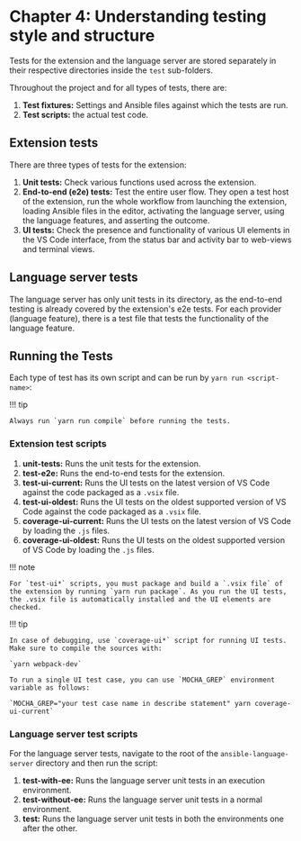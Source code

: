# Chapter 4: Understanding testing style and structure

Tests for the extension and the language server are stored separately in their
respective directories inside the `test` sub-folders.

Throughout the project and for all types of tests, there are:

1. **Test fixtures:** Settings and Ansible files against which the tests are
   run.
2. **Test scripts:** the actual test code.

## Extension tests

There are three types of tests for the extension:

1. **Unit tests:** Check various functions used across the extension.
2. **End-to-end (e2e) tests:** Test the entire user flow. They open a test host
   of the extension, run the whole workflow from launching the extension,
   loading Ansible files in the editor, activating the language server, using
   the language features, and asserting the outcome.
3. **UI tests:** Check the presence and functionality of various UI elements in
   the VS Code interface, from the status bar and activity bar to web-views and
   terminal views.

## Language server tests

The language server has only unit tests in its directory, as the end-to-end
testing is already covered by the extension's e2e tests. 
For each provider (language feature), there is a test file that tests the functionality of the
language feature.

## Running the Tests

Each type of test has its own script and can be run by `yarn run <script-name>`:

!!! tip

    Always run `yarn run compile` before running the tests.

### Extension test scripts

1. **unit-tests:** Runs the unit tests for the extension.
2. **test-e2e:** Runs the end-to-end tests for the extension.
3. **test-ui-current:** Runs the UI tests on the latest version of VS Code
   against the code packaged as a `.vsix` file.
4. **test-ui-oldest:** Runs the UI tests on the oldest supported version of VS
   Code against the code packaged as a `.vsix` file.
5. **coverage-ui-current:** Runs the UI tests on the latest version of VS Code
   by loading the `.js` files.
6. **coverage-ui-oldest:** Runs the UI tests on the oldest supported version of
   VS Code by loading the `.js` files.

!!! note

    For `test-ui*` scripts, you must package and build a `.vsix file` of the extension by running `yarn run package`. As you run the UI tests, the .vsix file is automatically installed and the UI elements are checked.

!!! tip

    In case of debugging, use `coverage-ui*` script for running UI tests. Make sure to compile the sources with:

    `yarn webpack-dev`

    To run a single UI test case, you can use `MOCHA_GREP` environment variable as follows:

    `MOCHA_GREP="your test case name in describe statement" yarn coverage-ui-current`

### Language server test scripts

For the language server tests, navigate to the root of the
`ansible-language-server` directory and then run the script:

1. **test-with-ee:** Runs the language server unit tests in an execution
   environment.
2. **test-without-ee:** Runs the language server unit tests in a normal
   environment.
3. **test:** Runs the language server unit tests in both the environments one
   after the other.
